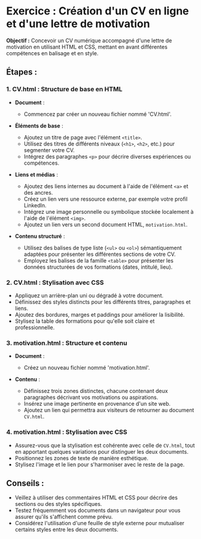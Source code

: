 # Exercice : Création d'un CV en ligne et d'une lettre de motivation

**Objectif :** Concevoir un CV numérique accompagné d'une lettre de motivation en utilisant HTML et CSS, mettant en avant différentes compétences en balisage et en style.

## Étapes :

### 1. CV.html : Structure de base en HTML

- **Document** : 
  - Commencez par créer un nouveau fichier nommé 'CV.html'.
  
- **Éléments de base** :
  - Ajoutez un titre de page avec l'élément `<title>`.
  - Utilisez des titres de différents niveaux (`<h1>`, `<h2>`, etc.) pour segmenter votre CV.
  - Intégrez des paragraphes `<p>` pour décrire diverses expériences ou compétences.
  
- **Liens et médias** :
  - Ajoutez des liens internes au document à l'aide de l'élément `<a>` et des ancres.
  - Créez un lien vers une ressource externe, par exemple votre profil LinkedIn.
  - Intégrez une image personnelle ou symbolique stockée localement à l'aide de l'élément `<img>`.
  - Ajoutez un lien vers un second document HTML, `motivation.html`.
  
- **Contenu structuré** :
  - Utilisez des balises de type liste (`<ul>` ou `<ol>`) sémantiquement adaptées pour présenter les différentes sections de votre CV.
  - Employez les balises de la famille `<table>` pour présenter les données structurées de vos formations (dates, intitulé, lieu).

### 2. CV.html : Stylisation avec CSS

- Appliquez un arrière-plan uni ou dégradé à votre document.
- Définissez des styles distincts pour les différents titres, paragraphes et liens.
- Ajoutez des bordures, marges et paddings pour améliorer la lisibilité.
- Stylisez la table des formations pour qu'elle soit claire et professionnelle.

### 3. motivation.html : Structure et contenu

- **Document** : 
  - Créez un nouveau fichier nommé 'motivation.html'.
  
- **Contenu** :
  - Définissez trois zones distinctes, chacune contenant deux paragraphes décrivant vos motivations ou aspirations.
  - Insérez une image pertinente en provenance d'un site web.
  - Ajoutez un lien qui permettra aux visiteurs de retourner au document `CV.html`.

### 4. motivation.html : Stylisation avec CSS

- Assurez-vous que la stylisation est cohérente avec celle de `CV.html`, tout en apportant quelques variations pour distinguer les deux documents.
- Positionnez les zones de texte de manière esthétique.
- Stylisez l'image et le lien pour s'harmoniser avec le reste de la page.

## Conseils :

- Veillez à utiliser des commentaires HTML et CSS pour décrire des sections ou des styles spécifiques.
- Testez fréquemment vos documents dans un navigateur pour vous assurer qu'ils s'affichent comme prévu.
- Considérez l'utilisation d'une feuille de style externe pour mutualiser certains styles entre les deux documents.

